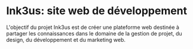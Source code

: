 # Ink3us: site web de développement

L'objectif du projet Ink3us est de créer une plateforme web destinée à partager les connaissances dans le domaine de la gestion de projet, du design, du développement et du marketing web.
